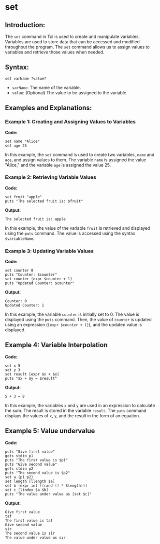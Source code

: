 # set

## Introduction:

The `set` command in Tcl is used to create and manipulate variables. Variables are used to store data that can be accessed and modified throughout the program. The `set` command allows us to assign values to variables and retrieve those values when needed. 

## Syntax:

`set varName ?value?`


- `varName`: The name of the variable.
- `value`: (Optional) The value to be assigned to the variable.

## Examples and Explanations:

### Example 1: Creating and Assigning Values to Variables

**Code:**
``````
set name "Alice"
set age 25
``````

In this example, the `set` command is used to create two variables, `name` and `age`, and assign values to them. The variable `name` is assigned the value "Alice," and the variable `age` is assigned the value 25.

### Example 2: Retrieving Variable Values

**Code:**
``````
set fruit "apple"
puts "The selected fruit is: $fruit"
``````

**Output:**
``````
The selected fruit is: apple
``````

In this example, the value of the variable `fruit` is retrieved and displayed using the `puts` command. The value is accessed using the syntax `$variableName`.

### Example 3: Updating Variable Values

**Code:**
``````
set counter 0
puts "Counter: $counter"
set counter [expr $counter + 1]
puts "Updated Counter: $counter"
``````

**Output:**
``````
Counter: 0
Updated Counter: 1
``````

In this example, the variable `counter` is initially set to 0. The value is displayed using the `puts` command. Then, the value of `counter` is updated using an expression (`[expr $counter + 1]`), and the updated value is displayed.

## Example 4: Variable Interpolation

**Code:**
``````
set x 5
set y 3
set result [expr $x + $y]
puts "$x + $y = $result"
``````

**Output:**
``````
5 + 3 = 8
``````

In this example, the variables `x` and `y` are used in an expression to calculate the sum. The result is stored in the variable `result`. The `puts` command displays the values of `x`, `y`, and the result in the form of an equation.

## Example 5: Value undervalue

**Code:**
``````
puts "Give first value"
gets stdin p1
puts "The first value is $p1"
puts "Give second value"
gets stdin p2
puts "The second value is $p2"
set a {p1 p2}
set length [llength $a]
set b [expr int ((rand () * $length))]
set c [lindex $a $b]
puts "The value under value us [set $c]"
``````
**Output:**
``````
Give first value
taf
The first value is taf
Give second value
sir
The second value is sir
The value under value us sir
``````